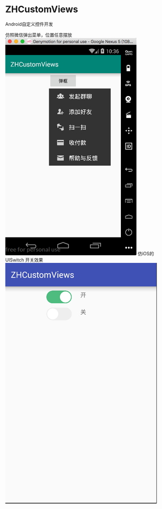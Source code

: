 # ZHCustomViews
Android自定义控件开发

仿照微信弹出菜单，位置任意摆放
![效果图](screenshots/微信菜单.png)
仿iOS的UISwitch 开关效果
![效果](screenshots/UISwitch.png)
